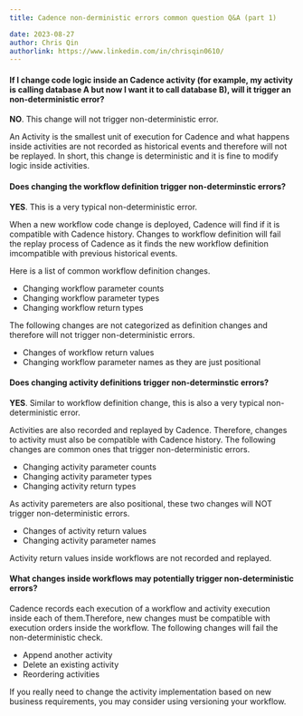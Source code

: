 ```yaml
---
title: Cadence non-derministic errors common question Q&A (part 1)

date: 2023-08-27
author: Chris Qin
authorlink: https://www.linkedin.com/in/chrisqin0610/
---
```


#### If I change code logic inside an Cadence activity (for example, my activity is calling database A but now I want it to call database B),  will it trigger an non-deterministic error?

<b>NO</b>. This change will not trigger non-deterministic error.

An Activity is the smallest unit of execution for Cadence and what happens inside activities are not recorded as historical events and therefore will not be replayed. In short, this change is deterministic and it is fine to modify logic inside activities.

#### Does changing the workflow definition trigger non-determinstic errors?

<b>YES</b>. This is a very typical non-deterministic error.

When a new workflow code change is deployed, Cadence will find if it is compatible with
Cadence history. Changes to workflow definition will fail the replay process of Cadence
as it finds the new workflow definition imcompatible with previous historical events.

Here is a list of common workflow definition changes.
- Changing workflow parameter counts
- Changing workflow parameter types
- Changing workflow return types

The following changes are not categorized as definition changes and therefore will not
trigger non-deterministic errors.
- Changes of workflow return values
- Changing workflow parameter names as they are just positional

#### Does changing activity definitions trigger non-determinstic errors?

<b>YES</b>. Similar to workflow definition change, this is also a very typical non-deterministic error.

Activities are also recorded and replayed by Cadence. Therefore, changes to activity must also be compatible with Cadence history. The following changes are common ones that trigger non-deterministic errors.
- Changing activity parameter counts
- Changing activity parameter types
- Changing activity return types

As activity paremeters are also positional, these two changes will NOT trigger non-deterministic errors.
- Changes of activity return values
- Changing activity parameter names

Activity return values inside workflows are not recorded and replayed.

#### What changes inside workflows may potentially trigger non-deterministic errors?

Cadence records each execution of a workflow and activity execution inside each of them.Therefore, new changes must be compatible with execution orders inside the workflow. The following changes will fail the non-deterministic check.

- Append another activity
- Delete an existing activity
- Reordering activities

If you really need to change the activity implementation based on new business requirements, you may consider using versioning your workflow.
